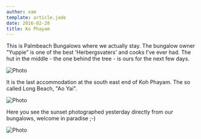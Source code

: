 ```yaml
---
author: xam
template: article.jade
date: 2016-02-28
title: Ko Phayam
---
```


This is Palmbeach Bungalows where we actually stay. The bungalow owner "Yuppie" is one of the best 'Herbergsvaters' and cooks I've ever had. The hut in the middle - the one behind the tree - is ours for the next few days.

![Photo](https://dl.dropboxusercontent.com/u/53826890/IMAG1343-1024x575.jpg)

It is the last accommodation at the south east end of Koh Phayam. The so called Long Beach, "Ao Yai".

![Photo](https://dl.dropboxusercontent.com/u/53826890/IMAG1344-1280x204.jpg)

Here you see the sunset photographed yesterday directly from our bungalows, welcome in paradise ;-)

![Photo](https://dl.dropboxusercontent.com/u/53826890/IMAG1331-1024x578.jpg)